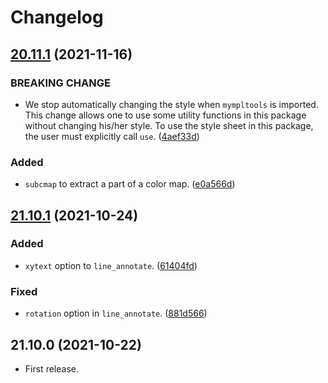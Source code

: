 # Changelog

<a name="20.11.1"></a>
## [20.11.1] (2021-11-16)
### BREAKING CHANGE
- We stop automatically changing the style when `mympltools` is imported.
  This change allows one to use some utility functions in this package without
  changing his/her style.
  To use the style sheet in this package, the user must explicitly call
  `use`.
  ([4aef33d](https://github.com/tueda/mympltools/commit/4aef33d578ed80a157f9de50a19ffbc232693d1a))

### Added
- `subcmap` to extract a part of a color map.
  ([e0a566d](https://github.com/tueda/mympltools/commit/e0a566d4e9e58db8a812ee0db2ee36547b376747))


<a name="21.10.1"></a>
## [21.10.1] (2021-10-24)
### Added
- `xytext` option to `line_annotate`.
  ([61404fd](https://github.com/tueda/mympltools/commit/61404fd4bd1be3c6fd57877bfee04a2a039013b0))

### Fixed
- `rotation` option in `line_annotate`.
  ([881d566](https://github.com/tueda/mympltools/commit/881d566728b6dcaee1305e24ba0fa654a472996a))


<a name="21.10.0"></a>
## 21.10.0 (2021-10-22)
- First release.


[20.11.1]: https://github.com/tueda/mympltools/compare/21.10.1...20.11.1
[21.10.1]: https://github.com/tueda/mympltools/compare/21.10.0...21.10.1
